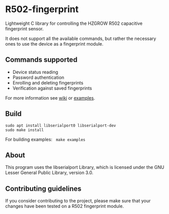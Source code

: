 # R502-fingerprint

Lightweight C library for controlling the HZGROW R502 capacitive fingerprint sensor.

It does not support all the available commands, but rather the necessary ones to use the device as a fingerprint module.

## Commands supported
* Device status reading
* Password authentication
* Enrolling and deleting fingerprints
* Verification against saved fingerprints

For more information see [wiki](https://github.com/DanBrezeanu/R502-fingerprint/wiki/R502) or [examples](examples).

## Build

    sudo apt install libserialport0 libserialport-dev
    sudo make install
    
For building examples: &nbsp; `make examples `

## About
This program uses the libserialport Library, which is licensed under the GNU Lesser General Public Library, version 3.0.

## Contributing guidelines
If you consider contributing to the project, please make sure that your changes have been tested on a R502 fingerprint module.
